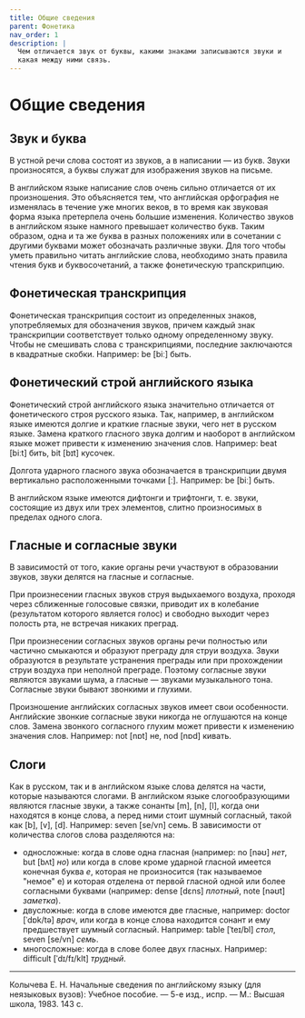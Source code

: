 ```yaml
---
title: Общие сведения
parent: Фонетика
nav_order: 1
description: |
  Чем отличается звук от буквы, какими знаками записываются звуки и
  какая между ними связь.
---
```


# Общие сведения


## Звук и буква

В устной речи слова состоят из звуков, а в написании — из букв.
Звуки произносятся, а буквы служат для изображения звуков на письме.

В английском языке написание слов очень сильно отличается от их
произношения.  Это объясняется тем, что английская орфография не
изменялась в течение уже многих веков, в то время как звуковая форма
языка претерпела очень большие изменения.  Количество звуков в
английском языке намного превышает количество букв.  Таким образом,
одна и та же буква в разных положениях или в сочетании с другими
буквами может обозначать различные звуки.  Для того чтобы уметь
правильно читать английские слова, необходимо знать правила чтения
букв и буквосочетаний, а также фонетическую трапскрипцию.


## Фонетическая транскрипция

Фонетическая транскрипция состоит из определенных знаков,
употребляемых для обозначения звуков, причем каждый знак транскрипции
соответствует только одному определенному звуку.  Чтобы не смешивать
слова с транскрипциями, последние заключаются в квадратные скобки.
Например: be [biː] быть.


## Фонетический строй английского языка

Фонетический строй английского языка значительно отличается от
фонетического строя русского языка.  Так, например, в английском языке
имеются долгие и краткие гласные звуки, чего нет в русском языке.
Замена краткого гласного звука долгим и наоборот в английском языке
может привести к изменению значения слов. Например: beat [biːt] бить,
bit [bɪt] кусочек.

Долгота ударного гласного звука обозначается в транскрипции двумя
вертикально расположенными точками [ː]. Например: be [biː] быть.

В английском языке имеются дифтонги и трифтонги, т. е. звуки,
состоящие из двух или трех элементов, слитно произносимых в пределах
одного слога.


## Гласные и согласные звуки

В зависимостй от того, какие органы речи участвуют в образовании
звуков, звуки делятся на гласные и согласные.

При произнесении гласных звуков струя выдыхаемого воздуха, проходя
через сближенные голосовые связки, приводит их в колебание
(результатом которого является голос) и свободно выходит через полость
рта, не встречая никаких преград.

При произнесении согласных звуков органы речи полностью или частично
смыкаются и образуют преграду для струи воздуха.  Звуки образуются в
результате устранения преграды или при прохождении струи воздуха при
неполной преграде.  Поэтому согласные звуки являются звуками шума, а
гласные — звуками музыкального тона.  Согласные звуки бывают
звонкими и глухими.

Произношение английских согласных звуков имеет свои особенности.
Английские звонкие согласные звуки никогда не оглушаются на конце
слов.  Замена звонкого согласного глухим может привести к изменению
значения слов.  Haпример: not [nɒt] не, nod [nɒd] кивать.


## Слоги

Как в русском, так и в английском языке слова делятся на части,
которые называются слогами.  В английском языке слогообразующими
являются гласные звуки, а также сонанты [m], [n], [l], когда они
находятся в конце слова, а перед ними стоит шумный согласный, такой
как [b], [v], [d]. Например: seven [se/vn] семь. В зависимости от
количества слогов слова разделяются на:
- односложные: когда в слове одна гласная (например: no [nəʊ] *нет*,
  but [bʌt] *но*) или когда в слове кроме ударной гласной имеется
  конечная буква *е*, которая не произносится (так называемое "немое"
  е) и которая отделена от первой гласной одной или более согласными
  буквами (например: dense [dɛns] *плотный*, note [nəʊt] *заметка*).
- двусложные: когда в слове имеются две гласные, например: doctor
  [ˈdɒk/tə] *врач*, или когда в конце слова находится сонант и ему
  предшествует шумный согласный. Например: table [ˈteɪ/bl] *стол*,
  seven [se/vn] *семь*.
- многосложные: когда в слове более двух гласных. Например: difficult
  [ˈdɪ/fɪ/klt] *трудный*.


---

Колычева Е. Н.  Начальные сведения по английскому языку (для
неязыковых вузов): Учебное пособие. — 5-е изд., испр. — М.: Высшая
школа, 1983. 143 с.
